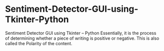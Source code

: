 # Sentiment-Detector-GUI-using-Tkinter-Python
Sentiment Detector GUI using Tkinter – Python
Essentially, it is the process of determining whether a piece of writing is positive or negative. This is also called the Polarity of the content.
